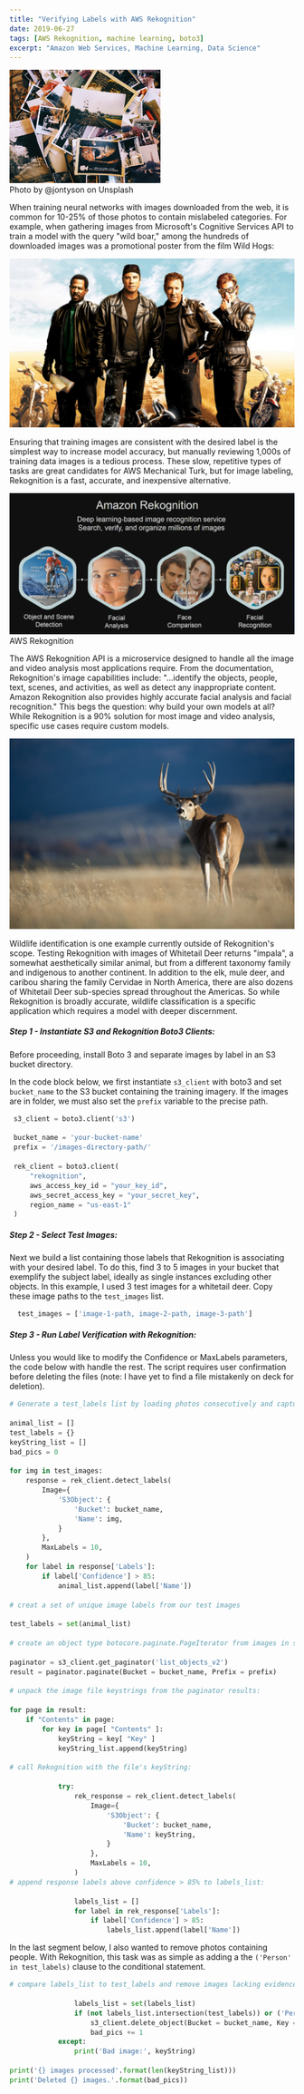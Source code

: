 ```yaml
---
title: "Verifying Labels with AWS Rekognition"
date: 2019-06-27
tags: [AWS Rekognition, machine learning, boto3]
excerpt: "Amazon Web Services, Machine Learning, Data Science"
---
```

<img src="/images/rekognition/photo-pile.jpg" alt="drawing" height="200"/>
<figcaption>Photo by @jontyson on Unsplash</figcaption>

When training neural networks with images downloaded from the web, it is common for 10-25% of those photos to contain mislabeled categories. For example, when gathering images from Microsoft's Cognitive Services API to train a model with the query "wild boar," among the hundreds of downloaded images was a promotional poster from the film Wild Hogs:

<img src="/images/rekognition/wild-boar-movie.jpg"/>

Ensuring that training images are consistent with the desired label is the simplest way to increase model accuracy, but manually reviewing 1,000s of training data images is a tedious process. These slow, repetitive types of tasks are great candidates for AWS Mechanical Turk, but for image labeling, Rekognition is a fast, accurate, and inexpensive alternative.

<img src="/images/rekognition-2.png"/>
<figcaption>AWS Rekognition</figcaption>

The AWS Rekognition API is a microservice designed to handle all the image and video analysis most applications require. From the documentation, Rekognition's image capabilities include: "...identify the objects, people, text, scenes, and activities, as well as detect any inappropriate content. Amazon Rekognition also provides highly accurate facial analysis and facial recognition." This begs the question: why build your own models at all? While Rekognition is a 90% solution for most image and video analysis, specific use cases require custom models.

<img src="/images/article-deer.jpg"/>

Wildlife identification is one example currently outside of Rekognition's scope. Testing Rekognition with images of Whitetail Deer returns "impala", a somewhat aesthetically similar animal, but from a different taxonomy family and indigenous to another continent. In addition to the elk, mule deer, and caribou sharing the family Cervidae in North America, there are also dozens of Whitetail Deer sub-species spread throughout the Americas. So while Rekognition is broadly accurate, wildlife classification is a specific application which requires a model with deeper discernment.  

##### Step 1 - Instantiate S3 and Rekognition Boto3 Clients:

Before proceeding, install Boto 3 and separate images by label in an S3 bucket directory.

In the code block below, we first instantiate `s3_client` with boto3 and set `bucket_name` to the S3 bucket containing the training imagery. If the images are in folder, we must also set the `prefix` variable to the precise path.  

 ```python
  s3_client = boto3.client('s3')

  bucket_name = 'your-bucket-name'
  prefix = '/images-directory-path/'

  rek_client = boto3.client(
      "rekognition",
      aws_access_key_id = "your_key_id",
      aws_secret_access_key = "your_secret_key",
      region_name = "us-east-1"
  )
```
##### Step 2 - Select Test Images:

Next we build a list containing those labels that Rekognition is associating with your desired label. To do this, find 3 to 5 images in your bucket that exemplify the subject label, ideally as single instances excluding other objects. In this example, I used 3 test images for a whitetail deer. Copy these image paths to the `test_images` list.

```python
  test_images = ['image-1-path, image-2-path, image-3-path']
```
##### Step 3 - Run Label Verification with Rekognition:

Unless you would like to modify the Confidence or MaxLabels parameters, the code below with handle the rest. The script requires user confirmation before deleting the files (note: I have yet to find a file mistakenly on deck for deletion).

```python
# Generate a test_labels list by loading photos consecutively and capturing Rekognition's response.

animal_list = []
test_labels = {}
keyString_list = []
bad_pics = 0

for img in test_images:
    response = rek_client.detect_labels(
        Image={
            'S3Object': {
                'Bucket': bucket_name,
                'Name': img,
            }
        },
        MaxLabels = 10,
    )
    for label in response['Labels']:
        if label['Confidence'] > 85:
            animal_list.append(label['Name'])

# creat a set of unique image labels from our test images

test_labels = set(animal_list)

# create an object type botocore.paginate.PageIterator from images in s3 bucket:

paginator = s3_client.get_paginator('list_objects_v2')
result = paginator.paginate(Bucket = bucket_name, Prefix = prefix)

# unpack the image file keystrings from the paginator results:

for page in result:
    if "Contents" in page:
        for key in page[ "Contents" ]:
            keyString = key[ "Key" ]
            keyString_list.append(keyString)

# call Rekognition with the file's keyString:

            try:
                rek_response = rek_client.detect_labels(
                    Image={
                        'S3Object': {
                            'Bucket': bucket_name,
                            'Name': keyString,
                        }
                    },
                    MaxLabels = 10,
                )
# append response labels above confidence > 85% to labels_list:

                labels_list = []
                for label in rek_response['Labels']:
                    if label['Confidence'] > 85:
                        labels_list.append(label['Name'])
```
In the last segment below, I also wanted to remove photos containing people. With Rekognition, this task was as simple as adding a the `('Person' in test_labels)` clause to the conditional statement.

```python
# compare labels_list to test_labels and remove images lacking evidence of our desired subject:

                labels_list = set(labels_list)
                if (not labels_list.intersection(test_labels)) or ('Person' in test_labels):
                    s3_client.delete_object(Bucket = bucket_name, Key = keyString)
                    bad_pics += 1
            except:
                print('Bad image:', keyString)

print('{} images processed'.format(len(keyString_list)))
print('Deleted {} images.'.format(bad_pics))
```
